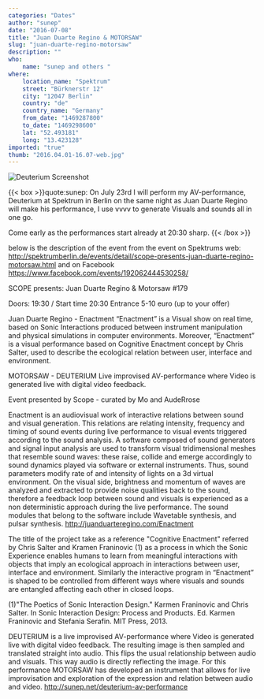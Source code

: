 ```yaml
---
categories: "Dates"
author: "sunep"
date: "2016-07-08"
title: "Juan Duarte Regino & MOTORSAW"
slug: "juan-duarte-regino-motorsaw"
description: ""
who: 
    name: "sunep and others "
where: 
    location_name: "Spektrum"
    street: "Bürknerstr 12"
    city: "12047 Berlin"
    country: "de"
    country_name: "Germany"
    from_date: "1469287800"
    to_date: "1469298600"
    lat: "52.493181"
    long: "13.423128"
imported: "true"
thumb: "2016.04.01-16.07-web.jpg"
---
```



![Deuterium Screenshot](2016.04.01-16.07-web.jpg) 

{{< box >}}quote:sunep:
On July 23rd I will perform my AV-performance, Deuterium at Spektrum in Berlin on the same night as Juan Duarte Regino will make his performance, I use vvvv to generate Visuals and sounds all in one go.

Come early as the performances start already at 20:30 sharp.{{< /box >}}

below is the description of the event from the event on Spektrums web: <http://spektrumberlin.de/events/detail/scope-presents-juan-duarte-regino-motorsaw.html> and on Facebook <https://www.facebook.com/events/192062444530258/>

SCOPE presents: Juan Duarte Regino & Motorsaw #179

Doors: 19:30 / Start time 20:30
Entrance 5-10 euro (up to your offer)

Juan Duarte Regino - Enactment
“Enactment” is a Visual show on real time, based on Sonic Interactions produced between instrument manipulation and physical simulations in computer environments. Moreover, “Enactment” is a visual performance based on Cognitive Enactment concept by Chris Salter, used to describe the ecological relation between user, interface and environment.

MOTORSAW - DEUTERIUM
Live improvised AV-performance where Video is generated live with digital video feedback.

Event presented by Scope - curated by Mo and AudeRrose

Enactment is an audiovisual work of interactive relations between sound and visual generation. This relations are relating intensity, frequency and timing of sound events during live performance to visual events triggered according to the sound analysis. A software composed of sound generators and signal input analysis are used to transform visual tridimensional meshes that resemble sound waves: these raise, collide and emerge accordingly to sound dynamics played via software or external instruments. Thus, sound parameters modify rate of and intensity of lights on a 3d virtual environment. On the visual side, brightness and momentum of waves are analyzed and extracted to provide noise qualities back to the sound, therefore a feedback loop between sound and visuals is experienced as a non deterministic approach during the live performance. The sound modules that belong to the software include Wavetable synthesis, and pulsar synthesis. <http://juanduarteregino.com/Enactment>

The title of the project take as a reference "Cognitive Enactment" referred by Chris Salter and Kramen Franinovic (1) as a process in which the Sonic Experience enables humans to learn from meaningful interactions with objects that imply an ecological approach in interactions between user, interface and environment. Similarly the interactive program in “Enactment” is shaped to be controlled from different ways where visuals and sounds are entangled affecting each other in closed loops.

(1)"The Poetics of Sonic Interaction Design." Karmen Franinovic and Chris Salter. In Sonic Interaction Design: Process and Products. Ed. Karmen Franinovic and Stefania Serafin. MIT Press, 2013.

DEUTERIUM is a live improvised AV-performance where Video is generated live with digital video feedback. The resulting image is then sampled and translated straight into audio. This flips the usual relationship between audio and visuals. This way audio is directly reflecting the image. For this performance MOTORSAW has developed an instrument that allows for live improvisation and exploration of the expression and relation between audio and video. <http://sunep.net/deuterium-av-performance>